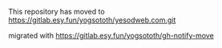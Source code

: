 This repository has moved to https://gitlab.esy.fun/yogsototh/yesodweb.com.git

migrated with https://gitlab.esy.fun/yogsototh/gh-notify-move
